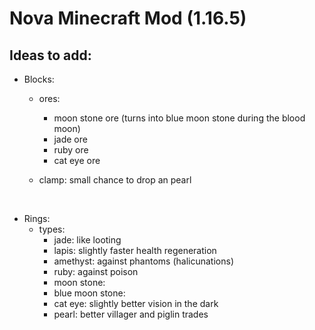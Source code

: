 # Nova Minecraft Mod (1.16.5)

## Ideas to add:
- Blocks:
	- ores:
		- moon stone ore (turns into blue moon stone during the blood moon)
		- jade ore
		- ruby ore
		- cat eye ore
	
	- clamp: small chance to drop an pearl

<br/>

- Rings:
	- types:
		- jade: like looting
		- lapis: slightly faster health regeneration
		- amethyst: against phantoms (halicunations)
		- ruby: against poison
		- moon stone: 
		- blue moon stone: 
		- cat eye: slightly better vision in the dark
		- pearl: better villager and piglin trades
		
		